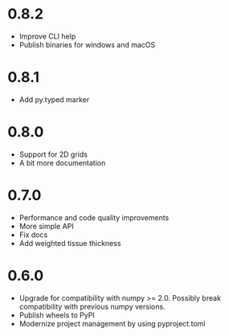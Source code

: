 # 0.8.2

- Improve CLI help
- Publish binaries for windows and macOS

# 0.8.1

- Add py.typed marker

# 0.8.0

- Support for 2D grids
- A bit more documentation

# 0.7.0

- Performance and code quality improvements
- More simple API
- Fix docs
- Add weighted tissue thickness

# 0.6.0

- Upgrade for compatibility with numpy >= 2.0. Possibly break compatibility
  with previous numpy versions.
- Publish wheels to PyPI
- Modernize project management by using pyproject.toml
